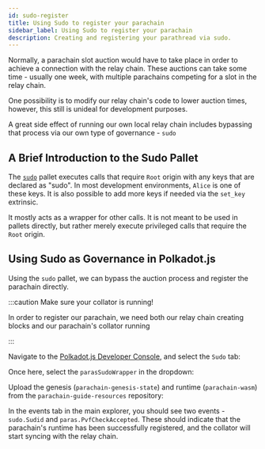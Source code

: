 ```yaml
---
id: sudo-register
title: Using Sudo to register your parachain
sidebar_label: Using Sudo to register your parachain
description: Creating and registering your parathread via sudo.
---
```


Normally, a parachain slot auction would have to take place in order to achieve a connection with the relay chain.  These auctions can take some time - usually one week, with multiple parachains competing for a slot in the relay chain.  

One possibility is to modify our relay chain's code to lower auction times, however, this still is unideal for development purposes.

A great side effect of running our own local relay chain includes bypassing that process via our own type of governance - `sudo`

## A Brief Introduction to the Sudo Pallet

The [`sudo`](https://paritytech.github.io/substrate/master/pallet_sudo/index.html) pallet executes calls that require `Root` origin with any keys that are declared as "sudo".  In most development environments, `Alice` is one of these keys.  It is also possible to add more keys if needed via the `set_key` extrinsic.

It mostly acts as a wrapper for other calls.  It is not meant to be used in pallets directly, but rather merely execute privileged calls that require the `Root` origin.

## Using Sudo as Governance in Polkadot.js

Using the `sudo` pallet, we can bypass the auction process and register the parachain directly.  

:::caution Make sure your collator is running!

In order to register our parachain, we need both our relay chain creating blocks and our parachain's collator running

:::

Navigate to the [Polkadot.js Developer Console](https://polkadot.js.org/apps/?rpc=ws%3A%2F%2F127.0.0.1%3A9944#/explorer), and select the `Sudo` tab:

Once here, select the `parasSudoWrapper` in the dropdown:

Upload the genesis (`parachain-genesis-state`) and runtime (`parachain-wasm`) from the `parachain-guide-resources` repository:

In the events tab in the main explorer, you should see two events - `sudo.Sudid` and `paras.PvfCheckAccepted`.  These should indicate that the parachain's runtime has been successfully registered, and the collator will start syncing with the relay chain.



